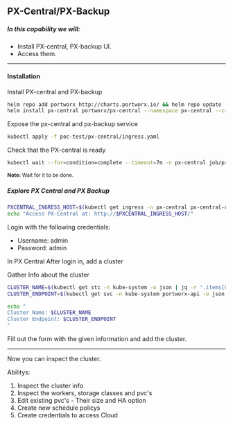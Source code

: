 ## PX-Central/PX-Backup

##### In this capability we will:
* Install PX-central, PX-backup UI.
* Access them.

--- 

#### Installation

Install PX-central and PX-backup
```bash
helm repo add portworx http://charts.portworx.io/ && helm repo update
helm install px-central portworx/px-central --namespace px-central --create-namespace --version 2.6.0 --set persistentStorage.enabled=true,persistentStorage.storageClassName="px-db",pxbackup.enabled=true
```

Expose the px-central and px-backup service
```bash
kubectl apply -f poc-test/px-central/ingress.yaml
```

Check that the PX-central is ready
```bash
kubectl wait --for=condition=complete --timeout=7m -n px-central job/pxcentral-post-install-hook
```
<sup><strong>Note:</strong> Wait for it to be done.</sup>


##### Explore PX Central and PX Backup

```bash
PXCENTRAL_INGRESS_HOST=$(kubectl get ingress -n px-central px-central-ui -o jsonpath='{.status.loadBalancer.ingress[0].hostname}')
echo "Access PX-Central at: http://$PXCENTRAL_INGRESS_HOST/"
```

Login with the following credentials:
- Username: admin
- Password: admin

In PX Central After login in, add a cluster

Gather Info about the cluster
```bash
CLUSTER_NAME=$(kubectl get stc -n kube-system -o json | jq -r '.items[0].metadata.name')
CLUSTER_ENDPOINT=$(kubectl get svc -n kube-system portworx-api -o json | jq -r '.spec.clusterIP')

echo "
Cluster Name: $CLUSTER_NAME
Cluster Endpoint: $CLUSTER_ENDPOINT
"
```

Fill out the form with the given information and add the cluster.

---

Now you can inspect the cluster.

Abilitys:
1. Inspect the cluster info
2. Inspect the workers, storage classes and pvc's  
3. Edit existing pvc's - Their size and HA option
4. Create new schedule policys
5. Create credentials to access Cloud